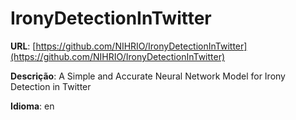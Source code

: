 # IronyDetectionInTwitter
**URL**: [https://github.com/NIHRIO/IronyDetectionInTwitter](https://github.com/NIHRIO/IronyDetectionInTwitter)

**Descrição**: A Simple and Accurate Neural Network Model for Irony Detection in Twitter

**Idioma**: en
